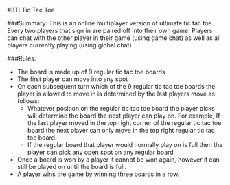 #3T: Tic Tac Toe

###Summary:
This is an online multiplayer version of ultimate tic tac toe. Every two players that sign in are paired off into their own game.  Players can chat with the other player in their game (using game chat) as well as all players currently playing (using global chat)

###Rules:
* The board is made up of 9 regular tic tac toe boards
* The first player can move into any spot
* On each subsequent turn which of the 9 regular tic tac toe boards the player is allowed to move in is determined by the last players move as follows:
	* Whatever position on the regular tic tac toe board the player picks will determine the board the next player can play on.  For example, If the last player moved in the top right corner of the regular tic tac toe board the next player can only move in the top right regular tic tac toe board.
	* If the regular board that player would normally play on is full then the player can pick any open spot on any regular board
* Once a board is won by a player it cannot be won again, however it can still be played on until the board is full.
* A player wins the game by winning three boards in a row.



  
